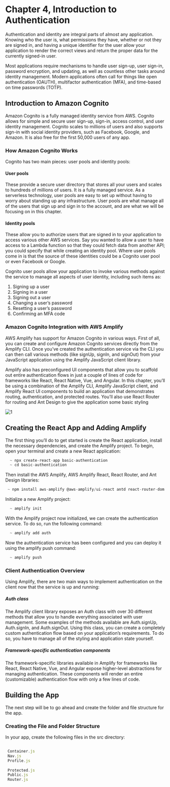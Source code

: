 # Chapter 4,  Introduction to Authentication

Authentication and identity are integral parts of almost any
application. Knowing who the user is, what permissions they have,
whether or not they are signed in, and having a unique identifier for
the user allow your application to render the correct views and return
the proper data for the currently signed-in user.

Most applications require mechanisms to handle user sign-up, user
sign-in, password encryption, and updating, as well as countless other
tasks around identity management. Modern applications often call for
things like open authentication (OAUTH), multifactor authentication
(MFA), and time-based on time passwords (TOTP).



## Introduction to Amazon Cognito

Amazon Cognito is a fully managed identity service from AWS.
Cognito allows for simple and secure user sign-up, sign-in, access
control, and user identity management. Cognito scales to millions of
users and also supports sign-in with social identity providers, such as
Facebook, Google, and Amazon. It is also free for the first 50,000
users of any app.

### How Amazon Cognito Works
Cognito has two main pieces: user pools and identity pools:

#### User pools

These provide a secure user directory that stores all your users
and scales to hundreds of millions of users. It is a fully managed
service. As a serverless technology, user pools are easy to set up
without having to worry about standing up any infrastructure.
User pools are what manage all of the users that sign up and sign
in to the account, and are what we will be focusing on in this
chapter.

#### Identity pools

These allow you to authorize users that are signed in to your
application to access various other AWS services. Say you wanted
to allow a user to have access to a Lambda function so that they
could fetch data from another API; you could specify that while
creating an identity pool. Where user pools come in is that the
source of these identities could be a Cognito user pool or even
Facebook or Google.


Cognito user pools allow your application to invoke various methods
against the service to manage all aspects of user identity, including
such items as:

1. Signing up a user
2. Signing in a user
3. Signing out a user
4. Changing a user’s password
5. Resetting a user’s password
6. Confirming an MFA code


### Amazon Cognito Integration with AWS Amplify

AWS Amplify has support for Amazon Cognito in various ways. First
of all, you can create and configure Amazon Cognito services directly
from the Amplify CLI. Once you’ve created the authentication
service via the CLI you can then call various methods (like signUp,
signIn, and signOut) from your JavaScript application using the
Amplify JavaScript client library.

Amplify also has preconfigured UI components that allow you to
scaffold out entire authentication flows in just a couple of lines of
code for frameworks like React, React Native, Vue, and Angular.
In this chapter, you’ll be using a combination of the Amplify CLI,
Amplify JavaScript client, and Amplify React UI components to
build an application that demonstrates routing, authentication, and
protected routes. You’ll also use React Router for routing and Ant
Design to give the application some basic styling


![1](https://user-images.githubusercontent.com/23625821/120095607-1da26780-c127-11eb-9fa1-ca5ff6064f5f.png)



## Creating the React App and Adding Amplify

The first thing you’ll do to get started is create the React application,
install the necessary dependencies, and create the Amplify project.
To begin, open your terminal and create a new React application:

```javascript 
  ~ npx create-react-app basic-authentication
  ~ cd basic-authentication
```

Then install the AWS Amplify, AWS Amplify React, React Router,
and Ant Design libraries:

```javascript
 ~ npm install aws-amplify @aws-amplify/ui-react antd react-router-dom
```

Initialize a new Amplify project:

```javascript
  ~ amplify init

```

With the Amplify project now initialized, we can create the
authentication service. To do so, run the following command:

```javascript 
  ~ amplify add auth

```
Now the authentication service has been configured and you can
deploy it using the amplify push command:

```javascript
  ~ amplify push
```

### Client Authentication Overview

Using Amplify, there are two main ways to implement authentication
on the client now that the service is up and running:

##### Auth class

The Amplify client library exposes an Auth class with over 30
different methods that allow you to handle everything associated
with user management. Some examples of the methods available
are Auth.signUp, Auth.signIn, and Auth.signOut.
Using this class, you can create a completely custom
authentication flow based on your application’s requirements. To
do so, you have to manage all of the styling and application state
yourself.

##### Framework-specific authentication components

The framework-specific libraries available in Amplify for
frameworks like React, React Native, Vue, and Angular expose
higher-level abstractions for managing authentication. These
components will render an entire (customizable) authentication
flow with only a few lines of code.


## Building the App

The next step will be to go ahead and create the folder and file
structure for the app.

### Creating the File and Folder Structure

In your app, create the following files in the src directory:

```jsx
 
 Container.js
 Nav.js
 Profile.js
 
 Protected.js
 Public.js
 Router.js
```

